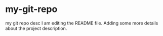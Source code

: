 # my-git-repo
my git repo desc
I am editing the README file. Adding some more details about the project description.
